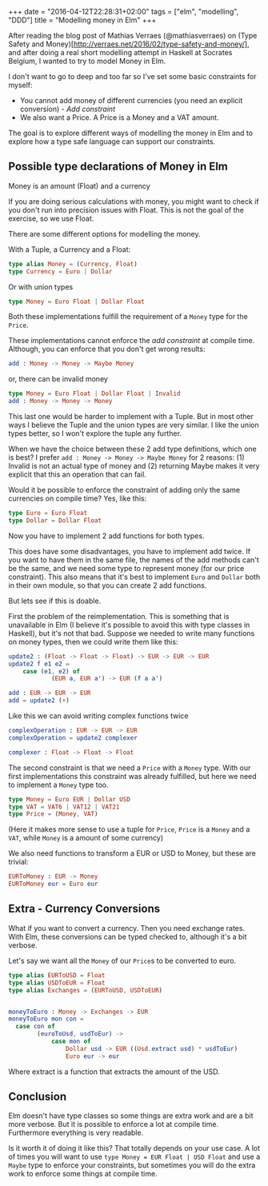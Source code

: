 +++
date = "2016-04-12T22:28:31+02:00"
tags = ["elm", "modelling", "DDD"]
title = "Modelling money in Elm"
+++

After reading the blog post of Mathias Verraes (@mathiasverraes) on (Type Safety and Money)[http://verraes.net/2016/02/type-safety-and-money/], and after doing a real short modelling attempt in Haskell at Socrates Belgium, I wanted to try to model Money in Elm.

I don't want to go to deep and too far so I've set some basic constraints for myself:

* You cannot add money of different currencies (you need an explicit conversion) - *Add constraint*
* We also want a Price. A Price is a Money and a VAT amount.


The goal is to explore different ways of modelling the money in Elm and to explore how a type safe language can support our constraints.

## Possible type declarations of Money in Elm

Money is an amount (Float) and a currency

If you are doing serious calculations with money, you might want to check if you don't run into precision issues with Float. This is not the goal of the exercise, so we use Float.

There are some different options for modelling the money.

With a Tuple, a Currency and a Float:

``` elm
type alias Money = (Currency, Float)
type Currency = Euro | Dollar
```

Or with union types


```elm
type Money = Euro Float | Dollar Float
```

Both these implementations fulfill the requirement of a `Money` type for the `Price`.

These implementations cannot enforce the *add constraint* at compile time. Although, you can enforce that you don't get wrong results:

```elm
add : Money -> Money -> Maybe Money
```

or, there can be invalid money

```elm
type Money = Euro Float | Dollar Float | Invalid
add : Money -> Money -> Money
```

This last one would be harder to implement with a Tuple. But in most other ways I believe the Tuple and the union types are very similar. I like the union types better, so I won't explore the tuple any further.

When we have the choice between these 2 add type definitions, which one is best?
I prefer `add : Money -> Money -> Maybe Money` for 2 reasons: (1) Invalid is not an actual type of money and (2) returning Maybe makes it very explicit that this an operation that can fail.

Would it be possible to enforce the constraint of adding only the same currencies on compile time? Yes, like this:


```elm
type Euro = Euro Float
type Dollar = Dollar Float
```

Now you have to implement 2 add functions for both types.

This does have some disadvantages, you have to implement add twice. If you want to have them in the same file, the names of the add methods can't be the same, and we need some type to represent money (for our price constraint).
This also means that it's best to implement `Euro` and `Dollar` both in their own module, so that you can create 2 add functions.

But lets see if this is doable.

First the problem of the reimplementation. This is something that is unavailable in Elm (I believe it's possible to avoid this with type classes in Haskell), but it's not that bad.
Suppose we needed to write many functions on money types, then we could write them like this:

```elm
update2 : (Float -> Float -> Float) -> EUR -> EUR -> EUR
update2 f e1 e2 =
	case (e1, e2) of
			(EUR a, EUR a') -> EUR (f a a')

add : EUR -> EUR -> EUR
add = update2 (+)
```

Like this we can avoid writing complex functions twice

```elm
complexOperation : EUR -> EUR -> EUR
complexOperation = update2 complexer

complexer : Float -> Float -> Float
```

The second constraint is that we need a `Price` with a `Money` type. With our first implementations this constraint was already fulfilled, but here we need to implement a `Money` type too.

```elm
type Money = Euro EUR | Dollar USD
type VAT = VAT6 | VAT12 | VAT21
type Price = (Money, VAT)
```

(Here it makes more sense to use a tuple for `Price`, `Price` is a `Money` and a `VAT`, while `Money` is a amount of some currency)

We also need functions to transform a EUR or USD to Money, but these are trivial:

```elm
EURToMoney : EUR -> Money
EURToMoney eur = Euro eur
```

## Extra - Currency Conversions

What if you want to convert a currency. Then you need exchange rates.
With Elm, these conversions can be typed checked to, although it's a bit verbose.

Let's say we want all the `Money` of our `Price`s to be converted to euro.

```elm
type alias EURToUSD = Float
type alias USDToEUR = Float
type alias Exchanges = (EURToUSD, USDToEUR)


moneyToEuro : Money -> Exchanges -> EUR
moneyToEuro mon con =
  case con of
		(euroToUsd, usdToEur) ->
			case mon of
				Dollar usd -> EUR ((Usd.extract usd) * usdToEur)
				Euro eur -> eur
```

Where extract is a function that extracts the amount of the USD.

## Conclusion

Elm doesn't have type classes so some things are extra work and are a bit more verbose. But it is possible to enforce a lot at compile time. Furthermore everything is very readable.

Is it worth it of doing it like this? That totally depends on your use case. A lot of times you will want to use `type Money = EUR Float | USD Float` and use a `Maybe` type to enforce your constraints, but sometimes you will do the extra work to enforce some things at compile time.
